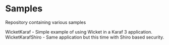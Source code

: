 Samples
=======

Repository containing various samples

WicketKaraf  - Simple example of using Wicket in a Karaf 3 application.
WicketKarafShiro  - Same application but this time with Shiro based security.

